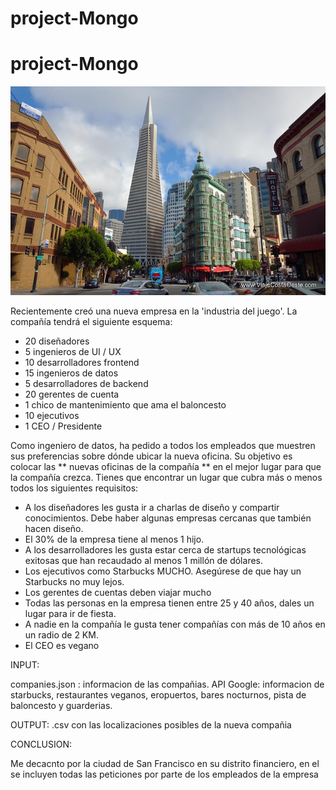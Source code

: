 # project-Mongo


# project-Mongo
![San](San.jpg) 

Recientemente creó una nueva empresa en la 'industria del juego'. La compañía tendrá el siguiente esquema:

- 20 diseñadores
- 5 ingenieros de UI / UX
- 10 desarrolladores frontend
- 15 ingenieros de datos
- 5 desarrolladores de backend
- 20 gerentes de cuenta
- 1 chico de mantenimiento que ama el baloncesto
- 10 ejecutivos
- 1 CEO / Presidente

Como ingeniero de datos, ha pedido a todos los empleados que muestren sus preferencias sobre dónde ubicar la nueva oficina.
Su objetivo es colocar las ** nuevas oficinas de la compañía ** en el mejor lugar para que la compañía crezca.
Tienes que encontrar un lugar que cubra más o menos todos los siguientes requisitos:

- A los diseñadores les gusta ir a charlas de diseño y compartir conocimientos. Debe haber algunas empresas cercanas que también  hacen diseño.
- El 30% de la empresa tiene al menos 1 hijo.
- A los desarrolladores les gusta estar cerca de startups tecnológicas exitosas que han recaudado al menos 1 millón de dólares.
- Los ejecutivos como Starbucks MUCHO. Asegúrese de que hay un Starbucks no muy lejos.
- Los gerentes de cuentas deben viajar mucho
- Todas las personas en la empresa tienen entre 25 y 40 años, dales un lugar para ir de fiesta.
- A nadie en la compañía le gusta tener compañías con más de 10 años en un radio de 2 KM.
- El CEO es vegano

INPUT:

companies.json : informacion de las compañias.
API Google: informacion de starbucks, restaurantes veganos, eropuertos, bares nocturnos, pista de baloncesto y guarderias.

OUTPUT:
.csv con las localizaciones posibles de la nueva compañia

CONCLUSION:

Me decacnto por la ciudad de San Francisco en su distrito financiero, en el se incluyen todas las peticiones por parte de los empleados de la empresa